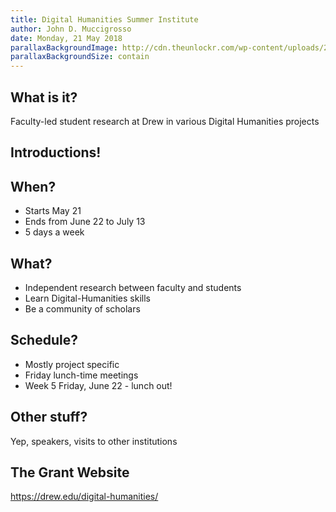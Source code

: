 ```yaml
---
title: Digital Humanities Summer Institute
author: John D. Muccigrosso
date: Monday, 21 May 2018
parallaxBackgroundImage: http://cdn.theunlockr.com/wp-content/uploads/2014/06/Screen-Shot-2014-06-13-at-7.53.08-AM.png
parallaxBackgroundSize: contain
---
```


## What is it?

Faculty-led student research at Drew in various Digital Humanities projects

## Introductions!

## When?

- Starts May 21
- Ends from June 22 to July 13
- 5 days a week

## What?

- Independent research between faculty and students
- Learn Digital-Humanities skills
- Be a community of scholars

## Schedule?

- Mostly project specific
- Friday lunch-time meetings
- Week 5 Friday, June 22 - lunch out!

## Other stuff?

Yep, speakers, visits to other institutions

## The Grant Website

<https://drew.edu/digital-humanities/>

